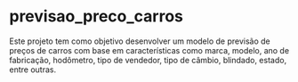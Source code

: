 # previsao_preco_carros
Este projeto tem como objetivo desenvolver um modelo de previsão de preços de carros com base em características como marca, modelo, ano de fabricação, hodômetro, tipo de vendedor, tipo de câmbio, blindado, estado, entre outras.
